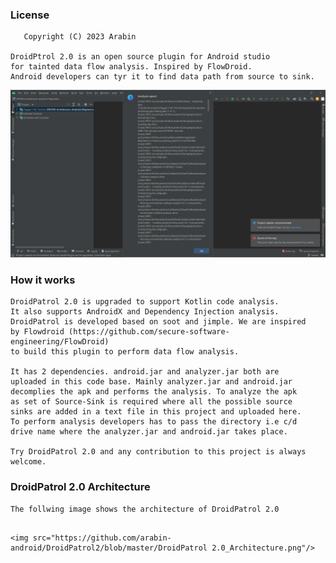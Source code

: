 ### License
```
   Copyright (C) 2023 Arabin

DroidPtrol 2.0 is an open source plugin for Android studio 
for tainted data flow analysis. Inspired by FlowDroid.
Android developers can tyr it to find data path from source to sink.

```

<img src="https://github.com/arabin-android/DroidPatrol2/blob/master/img.png"/>

### How it works
```
DroidPatrol 2.0 is upgraded to support Kotlin code analysis.
It also supports AndroidX and Dependency Injection analysis.
DroidPatrol is developed based on soot and jimple. We are inspired
by Flowdroid (https://github.com/secure-software-engineering/FlowDroid)
to build this plugin to perform data flow analysis.

It has 2 dependencies. android.jar and analyzer.jar both are
uploaded in this code base. Mainly analyzer.jar and android.jar
decomplies the apk and performs the analysis. To analyze the apk
as set of Source-Sink is required where all the possible source
sinks are added in a text file in this project and uploaded here.
To perform analysis developers has to pass the directory i.e c/d
drive name where the analyzer.jar and android.jar takes place.

Try DroidPatrol 2.0 and any contribution to this project is always welcome.
```


### DroidPatrol 2.0 Architecture
    
    The follwing image shows the architecture of DroidPatrol 2.0
```

<img src="https://github.com/arabin-android/DroidPatrol2/blob/master/DroidPatrol 2.0_Architecture.png"/>